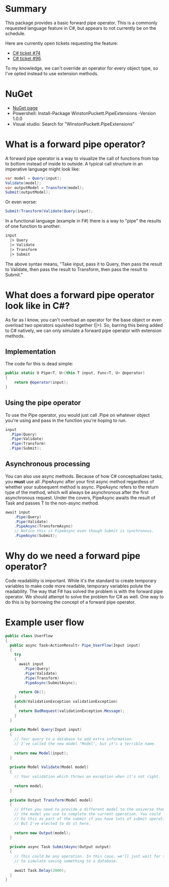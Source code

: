 # Summary

This package provides a basic forward pipe operator. This is a commonly requested language feature in C#, but appears to not currently be on the schedule.

Here are currently open tickets requesting the feature:
- [C# ticket #74](https://github.com/dotnet/csharplang/discussions/74)
- [C# ticket #96](https://github.com/dotnet/csharplang/discussions/96).

To my knowledge, we can't override an operator for every object type, so I've opted instead to use extension methods.

# NuGet

- [NuGet page](https://www.nuget.org/packages/WinstonPuckett.PipeExtensions/1.0.0#)
- Powershell: Install-Package WinstonPuckett.PipeExtensions -Version 1.0.0
- Visual studio: Search for "WinstonPuckett.PipeExtensions"

# What is a forward pipe operator?

A forward pipe operator is a way to visualize the call of functions from top to bottom instead of inside to outside. A typical call structure in an imperative language might look like:

```csharp
var model = Query(input);
Validate(model);
var outputModel = Transform(model);
Submit(outputModel);
```

Or even worse:

```csharp
Submit(Transform(Validate(Query(input);
```

In a functional language (example in F#) there is a way to "pipe" the results of one function to another:

```fsharp
input
  |> Query
  |> Validate
  |> Transform
  |> Submit
```

The above syntax means, "Take input, pass it to Query, then pass the result to Validate, then pass the result to Transform, then pass the result to Submit."

# What does a forward pipe operator look like in C#?

As far as I know, you can't overload an operator for the base object or even overload two operators squished together (|>). So, barring this being added to C# natively, we can only simulate a forward pipe operator with extension methods.

## Implementation

The code for this is dead simple:

```csharp
public static U Pipe<T, U>(this T input, Func<T, U> @operator)
{
    return @operator(input);
}
```

## Using the pipe operator

To use the Pipe operator, you would just call .Pipe on whatever object you're using and pass in the function you're hoping to run.

```csharp
input
  .Pipe(Query)
  .Pipe(Validate)
  .Pipe(Transform)
  .Pipe(Submit);
```

## Asynchronous processing

You can also use async methods. Because of how C# conceptualizes tasks, you **must** use all .PipeAsync after your first async method regardless of whether your subsequent method is async. PipeAsync refers to the return type of the method, which will always be asynchronous after the first asynchronous request. Under the covers, PipeAsync awaits the result of Task<T> and passes T to the non-async method.

```csharp
await input
    .Pipe(Query)
    .Pipe(Validate)
    .PipeAsync(TransformAsync)
    // Notice this is PipeAsync even though Submit is synchronous.
    .PipeAsync(Submit);
```

# Why do we need a forward pipe operator?

Code readability is important. While it's the standard to create temporary variables to make code more readable, temporary variables polute the readability. The way that F# has solved the problem is with the forward pipe operator. We should attempt to solve the problem for C# as well. One way to do this is by borrowing the concept of a forward pipe operator.

# Example user flow

```csharp
public class UserFlow
{
  public async Task<ActionResult> Pipe_UserFlow(Input input)
  {
    try 
    {
      await input
        .Pipe(Query)
        .Pipe(Validate)
        .Pipe(Transform)
        .PipeAsync(SubmitAsync);
        
      return Ok();
    }
    catch(ValidationException validationException)
    {
      return BadRequest(validationException.Message);
    }
  }
  
  private Model Query(Input input)
  {
    // Your query to a database to add extra information.
    // I've called the new model "Model", but it's a terrible name.
    
    return new Model(input);
  }
  
  private Model Validate(Model model)
  {
    // Your validation which throws an exception when it's not right.
    
    return model;
  }
  
  private Output Transform(Model model)
  {
    // Often you need to provide a different model to the universe than 
    // the model you use to complete the current operation. You could
    // Do this as part of the submit if you have lots of submit operations,
    // But I've elected to do it here.
    
    return new Output(model);
  }
  
  private async Task SubmitAsync(Output output)
  {
    // This could be any operation. In this case, we'll just wait for two seconds
    // to simulate saving something to a database.
    
    await Task.Delay(2000);
  }
}
```
